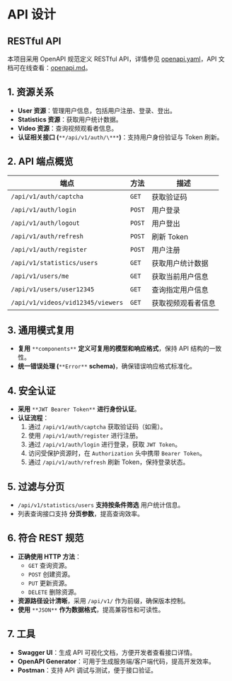 # API 设计

## RESTful API

本项目采用 OpenAPI 规范定义 RESTful API，详情参见 [openapi.yaml](https://github.com/MTP-Group6/docs/blob/main/api/openai.yaml)，API 文档可在线查看：[openapi.md](./docs/api/openapi.md)。

## 1. 资源关系

- **User 资源**：管理用户信息，包括用户注册、登录、登出。
- **Statistics 资源**：获取用户统计数据。
- **Video 资源**：查询视频观看者信息。
- **认证相关接口 (**`**/api/v1/auth/\***`**)**：支持用户身份验证与 Token 刷新。

## 2. API 端点概览

| 端点                              | 方法   | 描述               |
| --------------------------------- | ------ | ------------------ |
| `/api/v1/auth/captcha`            | `GET`  | 获取验证码         |
| `/api/v1/auth/login`              | `POST` | 用户登录           |
| `/api/v1/auth/logout`             | `POST` | 用户登出           |
| `/api/v1/auth/refresh`            | `POST` | 刷新 Token         |
| `/api/v1/auth/register`           | `POST` | 用户注册           |
| `/api/v1/statistics/users`        | `GET`  | 获取用户统计数据   |
| `/api/v1/users/me`                | `GET`  | 获取当前用户信息   |
| `/api/v1/users/user12345`         | `GET`  | 查询指定用户信息   |
| `/api/v1/videos/vid12345/viewers` | `GET`  | 获取视频观看者信息 |

## 3. 通用模式复用

- **复用** `**components**` **定义可复用的模型和响应格式**，保持 API 结构的一致性。
- **统一错误处理 (**`**Error**` **schema)**，确保错误响应格式标准化。

## 4. 安全认证

- **采用** `**JWT Bearer Token**` **进行身份认证**。
- **认证流程**：
  1. 通过 `/api/v1/auth/captcha` 获取验证码（如需）。
  2. 使用 `/api/v1/auth/register` 进行注册。
  3. 通过 `/api/v1/auth/login` 进行登录，获取 `JWT Token`。
  4. 访问受保护资源时，在 `Authorization` 头中携带 `Bearer Token`。
  5. 通过 `/api/v1/auth/refresh` 刷新 Token，保持登录状态。

## 5. 过滤与分页

- `/api/v1/statistics/users` **支持按条件筛选** 用户统计信息。
- 列表查询接口支持 **分页参数**，提高查询效率。

## 6. 符合 REST 规范

- **正确使用 HTTP 方法**：
  - `GET` 查询资源。
  - `POST` 创建资源。
  - `PUT` 更新资源。
  - `DELETE` 删除资源。
- **资源路径设计清晰**，采用 `/api/v1/` 作为前缀，确保版本控制。
- **使用** `**JSON**` **作为数据格式**，提高兼容性和可读性。

## 7. 工具

- **Swagger UI**：生成 API 可视化文档，方便开发者查看接口详情。
- **OpenAPI Generator**：可用于生成服务端/客户端代码，提高开发效率。
- **Postman**：支持 API 调试与测试，便于接口验证。

